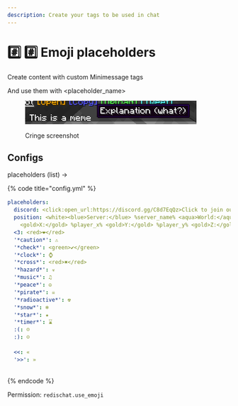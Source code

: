 ```yaml
---
description: Create your tags to be used in chat
---
```


# #️⃣ #️⃣ Emoji placeholders

Create content with custom Minimessage tags

And use them with \<placeholder\_name>

<figure><img src="../.gitbook/assets/redischat_custom_placeholders.png" alt=""><figcaption><p>Cringe screenshot</p></figcaption></figure>

## Configs

placeholders (list) ->&#x20;

{% code title="config.yml" %}
```yaml
placeholders:
  discord: <click:open_url:https://discord.gg/C8d7EqQz>Click to join our discord server</click>
  position: <white><blue>Server:</blue> %server_name% <aqua>World:</aqua> %player_world%
    <gold>X:</gold> %player_x% <gold>Y:</gold> %player_y% <gold>Z:</gold> %player_z%</white>
  <3: <red>❤</red>
  '*caution*': ⚠
  '*check*': <green>✔</green>
  '*clock*': ⌚
  '*cross*': <red>✖</red>
  '*hazard*': ☣
  '*music*': ♫
  '*peace*': ☮
  '*pirate*': ☠
  '*radioactive*': ☢
  '*snow*': ❄
  '*star*': ★
  '*timer*': ⌛
  :(: ☹
  :): ☺
  
  <<: «
  '>>': »
  

```
{% endcode %}

Permission: `redischat.use_emoji`
